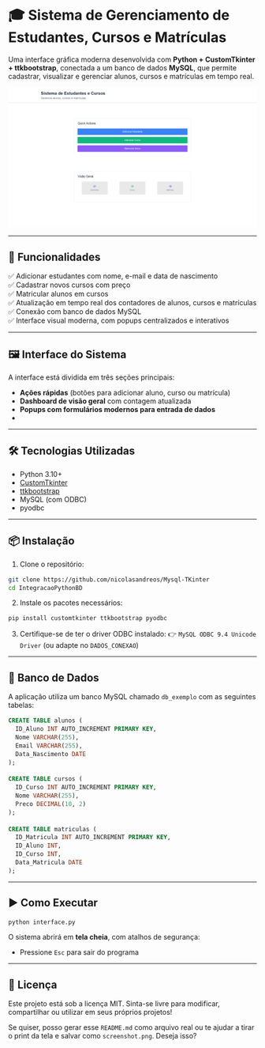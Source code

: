 # 🎓 Sistema de Gerenciamento de Estudantes, Cursos e Matrículas

Uma interface gráfica moderna desenvolvida com **Python + CustomTkinter + ttkbootstrap**, conectada a um banco de dados **MySQL**, que permite cadastrar, visualizar e gerenciar alunos, cursos e matrículas em tempo real.

![Imagem do sistema](./IntegracaoPythonBD/fotos/projeto.png)

---

## 🚀 Funcionalidades

✅ Adicionar estudantes com nome, e-mail e data de nascimento  
✅ Cadastrar novos cursos com preço  
✅ Matricular alunos em cursos  
✅ Atualização em tempo real dos contadores de alunos, cursos e matrículas  
✅ Conexão com banco de dados MySQL  
✅ Interface visual moderna, com popups centralizados e interativos  

---

## 🖼️ Interface do Sistema

A interface está dividida em três seções principais:

- **Ações rápidas** (botões para adicionar aluno, curso ou matrícula)
- **Dashboard de visão geral** com contagem atualizada
- **Popups com formulários modernos para entrada de dados**
- 

---

## 🛠️ Tecnologias Utilizadas

- Python 3.10+
- [CustomTkinter](https://github.com/TomSchimansky/CustomTkinter)
- [ttkbootstrap](https://github.com/israel-dryer/ttkbootstrap)
- MySQL (com ODBC)
- pyodbc

---

## 📦 Instalação

1. Clone o repositório:

```bash
git clone https://github.com/nicolasandreos/Mysql-TKinter
cd IntegracaoPythonBD
````

2. Instale os pacotes necessários:

```bash
pip install customtkinter ttkbootstrap pyodbc
```

3. Certifique-se de ter o driver ODBC instalado:
   👉 `MySQL ODBC 9.4 Unicode Driver` (ou adapte no `DADOS_CONEXAO`)

---

## 🔌 Banco de Dados

A aplicação utiliza um banco MySQL chamado `db_exemplo` com as seguintes tabelas:

```sql
CREATE TABLE alunos (
  ID_Aluno INT AUTO_INCREMENT PRIMARY KEY,
  Nome VARCHAR(255),
  Email VARCHAR(255),
  Data_Nascimento DATE
);

CREATE TABLE cursos (
  ID_Curso INT AUTO_INCREMENT PRIMARY KEY,
  Nome VARCHAR(255),
  Preco DECIMAL(10, 2)
);

CREATE TABLE matriculas (
  ID_Matricula INT AUTO_INCREMENT PRIMARY KEY,
  ID_Aluno INT,
  ID_Curso INT,
  Data_Matricula DATE
);
```

---

## ▶️ Como Executar

```bash
python interface.py
```

O sistema abrirá em **tela cheia**, com atalhos de segurança:

* Pressione `Esc` para sair do programa

---

## 📄 Licença

Este projeto está sob a licença MIT.
Sinta-se livre para modificar, compartilhar ou utilizar em seus próprios projetos!


Se quiser, posso gerar esse `README.md` como arquivo real ou te ajudar a tirar o print da tela e salvar como `screenshot.png`. Deseja isso?
```
